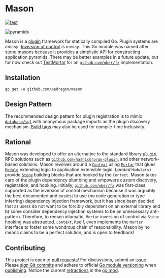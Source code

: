 # Mason
[![test](https://github.com/pedregon/mason/actions/workflows/test.yml/badge.svg?branch=main)](https://github.com/pedregon/mason/actions/workflows/test.yml)

![pyramids](https://www.lol-smurfs.com/blog/wp-content/uploads/2017/01/21.jpg)

Mason is a [plugin](https://eli.thegreenplace.net/2021/plugins-in-go/) framework for statically compiled Go.
Plugin systems are *messy*.
[Inversion of control](https://www.henrydu.com/2022/01/09/golang-inversion-of-control/) is *messy*.
This Go module was named after stone masons because it provides a simplistic API for constructing application pyramids.
There may be better examples in a future update, but for now check out
[TestMortar](https://github.com/pedregon/mason/blob/main/v1/module_test.go) for an
[`github.com/uber/fx`](https://uber-go.github.io/fx/) implementation.
## Installation
```
go get -u github.com/pedregon/mason
```
## Design Pattern
The recommended design pattern for plugin registration is to mimic
[`database/sql`](https://eli.thegreenplace.net/2019/design-patterns-in-gos-databasesql-package/) with anonymous
package imports as the plugin discovery mechanism.
[Build tags](https://www.digitalocean.com/community/tutorials/customizing-go-binaries-with-build-tags)
may also be used for compile-time inclusivity.
## Rational
Mason was developed to offer an alternative to the standard library [`plugin`](https://pkg.go.dev/plugin),
RPC solutions such as [`github.com/hashicorp/go-plugin`](https://github.com/hashicorp/go-plugin),
and other network-based solutions. Mason revolves around a
[`Context`](https://github.com/pedregon/mason/blob/main/v1/context.go) using
[`Mortar`](https://github.com/pedregon/mason/blob/main/v1/mason.go) that glues
[`Module`](https://github.com/pedregon/mason/blob/main/v1/module.go) extending logic to application extensible logic. 
*Loaded* `Module(s)` provide [`Stone`](https://github.com/pedregon/mason/blob/main/v1/mason.go) building blocks that are
hooked by the `Context`. Mason takes care of the plugin dependency plumbing and empowers custom discovery,
registration, and hooking. Initially, [`github.com/uber/fx`](https://uber-go.github.io/fx/) was first-class
supported as the inversion of control mechanism because it was arguably the best documented and easiest to use
(no code generation or type inferring) dependency injection framework, but it has since been decided that
a) users do not want to be forcibly dependent on an external library and
b) some consider dependency injection systems to be an unnecessary anti-pattern. Therefore, to remain idiomatic,
`Mortar` inversion of control via `Stone` hooking was abstracted. `Context`, itself, even implements the `Mortar` 
interface to foster some wondrous chain of responsibility. Mason by no means claims to be a perfect solution, 
and is open to feedback!
## Contributing
This project is open to [pull requests](https://github.com/pedregon/mason/pulls)!
For discussions, submit an [issue](https://github.com/pedregon/mason/issues). Please
[sign Git commits](https://docs.github.com/en/authentication/managing-commit-signature-verification/signing-commits) and
adhere to official [Go module versioning](https://go.dev/doc/modules/version-numbers) when
[publishing](https://go.dev/doc/modules/publishing). Notice the current
[retractions](https://go.dev/ref/mod#go-mod-file-retract) in the [go.mod](https://proxy.golang.org/).
